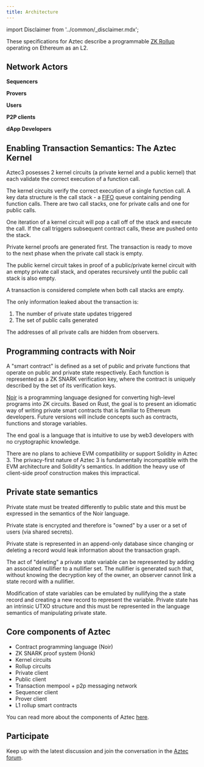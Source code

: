 ```yaml
---
title: Architecture
---
```


import Disclaimer from '../common/_disclaimer.mdx';

<Disclaimer/>

These specifications for Aztec describe a programmable [ZK Rollup](https://ethereum.org/en/developers/docs/scaling/zk-rollups/) operating on Ethereum as an L2.

## Network Actors


**Sequencers**

**Provers**

**Users**

**P2P clients**

**dApp Developers**


## Enabling Transaction Semantics: The Aztec Kernel

Aztec3 posesses 2 kernel circuits (a private kernel and a public kernel) that each validate the correct execution of a function call.

The kernel circuits verify the correct execution of a single function call. A key data structure is the call stack - a [FIFO](<https://en.wikipedia.org/wiki/FIFO_(computing_and_electronics)>) queue containing pending function calls. There are two call stacks, one for private calls and one for public calls.

One iteration of a kernel circuit will pop a call off of the stack and execute the call. If the call triggers subsequent contract calls, these are pushed onto the stack.

Private kernel proofs are generated first. The transaction is ready to move to the next phase when the private call stack is empty.

The public kernel circuit takes in proof of a public/private kernel circuit with an empty private call stack, and operates recursively until the public call stack is also empty.

A transaction is considered complete when both call stacks are empty.

The only information leaked about the transaction is:

1. The number of private state updates triggered
2. The set of public calls generated

The addresses of all private calls are hidden from observers.

## Programming contracts with Noir

A "smart contract" is defined as a set of public and private functions that operate on public and private state respectively. Each function is represented as a ZK SNARK verification key, where the contract is uniquely described by the set of its verification keys.

[Noir](https://noir-lang.org) is a programming language designed for converting high-level programs into ZK circuits. Based on Rust, the goal is to present an idiomatic way of writing private smart contracts that is familiar to Ethereum developers. Future versions will include concepts such as contracts, functions and storage variables.

The end goal is a language that is intuitive to use by web3 developers with no cryptographic knowledge.

There are no plans to achieve EVM compatibility or support Solidity in Aztec 3. The privacy-first nature of Aztec 3 is fundamentally incompatible with the EVM architecture and Solidity's semantics. In addition the heavy use of client-side proof construction makes this impractical.

## Private state semantics

Private state must be treated differently to public state and this must be expressed in the semantics of the Noir language.

Private state is encrypted and therefore is "owned" by a user or a set of users (via shared secrets).

Private state is represented in an append-only database since changing or deleting a record would leak information about the transaction graph.

The act of "deleting" a private state variable can be represented by adding an associated nullifier to a nullifier set. The nullifier is generated such that, without knowing the decryption key of the owner, an observer cannot link a state record with a nullifier.

Modification of state variables can be emulated by nullifying the a state record and creating a new record to represent the variable. Private state has an intrinsic UTXO structure and this must be represented in the language semantics of manipulating private state.

## Core components of Aztec

- Contract programming language (Noir)
- ZK SNARK proof system (Honk)
- Kernel circuits
- Rollup circuits
- Private client
- Public client
- Transaction mempool + p2p messaging network
- Sequencer client
- Prover client
- L1 rollup smart contracts

You can read more about the components of Aztec [here](./components).

## Participate

Keep up with the latest discussion and join the conversation in the [Aztec forum](https://discourse.aztec.network).
